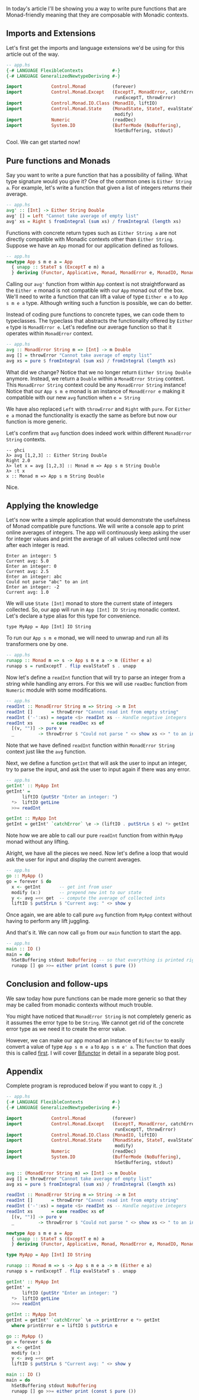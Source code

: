 In today's article I'll be showing you a way to write pure functions that are Monad-friendly meaning that they are composable with Monadic contexts.

## Imports and Extensions
Let's first get the imports and language extensions we'd be using for this article out of the way.

```haskell
-- app.hs
{-# LANGUAGE FlexibleContexts           #-}
{-# LANGUAGE GeneralizedNewtypeDeriving #-}

import           Control.Monad          (forever)
import           Control.Monad.Except   (ExceptT, MonadError, catchError,
                                         runExceptT, throwError)
import           Control.Monad.IO.Class (MonadIO, liftIO)
import           Control.Monad.State    (MonadState, StateT, evalStateT, get,
                                         modify)
import           Numeric                (readDec)
import           System.IO              (BufferMode (NoBuffering),
                                         hSetBuffering, stdout)
```

Cool. We can get started now!

## Pure functions and Monads
Say you want to write a pure function that has a possibility of failing. What type signature would you give it? One of the common ones is `Either String a`. For example, let's write a function that given a list of integers returns their average.

```haskell
-- app.hs
avg' :: [Int] -> Either String Double
avg' [] = Left "Cannot take average of empty list"
avg' xs = Right $ fromIntegral (sum xs) / fromIntegral (length xs)
```

Functions with concrete return types such as `Either String a` are not directly compatible with Monadic contexts other than `Either String`. Suppose we have an `App` monad for our application defined as follows.

```haskell
-- app.hs
newtype App s m e a = App
  { unapp :: StateT s (ExceptT e m) a
  } deriving (Functor, Applicative, Monad, MonadError e, MonadIO, MonadState s)
```

Calling our `avg'` function from within `App` context is not straightforward as the `Either e` monad is not compatible with our `App` monad out of the box. We'll need to write a function that can lift a value of type `Either e a` to `App s m e a` type. Although writing such a function is possible, we can do better.

Instead of coding pure functions to concrete types, we can code them to typeclasses. The typeclass that abstracts the functionality offered by `Either e` type is `MonadError e`. Let's redefine our average function so that it operates within `MonadError` context.

```haskell
-- app.hs
avg :: MonadError String m => [Int] -> m Double
avg [] = throwError "Cannot take average of empty list"
avg xs = pure $ fromIntegral (sum xs) / fromIntegral (length xs)
```

What did we change? Notice that we no longer return `Either String Double` anymore. Instead, we return a `Double` within a `MonadError String` context. This `MonadError String` context could be any `MonadError String` instance! Notice that our `App s m e` monad is an instance of `MonadError e` making it compatible with our new `avg` function when `e = String`

We have also replaced `Left` with `throwError` and `Right` with `pure`. For `Either e a` monad the functionality is exactly the same as before but now our function is more generic.

Let's confirm that `avg` function does indeed work within different `MonadError String` contexts.

```"haskell
-- ghci
λ> avg [1,2,3] :: Either String Double
Right 2.0
λ> let x = avg [1,2,3] :: Monad m => App s m String Double
λ> :t x
x :: Monad m => App s m String Double
```

Nice.

## Applying the knowledge
Let's now write a simple application that would demonstrate the usefulness of Monad compatible pure functions. We will write a console app to print online averages of integers. The app will continuously keep asking the user for integer values and print the average of all values collected until now after each integer is read.

```
Enter an integer: 5
Current avg: 5.0
Enter an integer: 0
Current avg: 2.5
Enter an integer: abc
Could not parse "abc" to an int
Enter an integer: -2
Current avg: 1.0
```

We will use `State [Int]` monad to store the current state of integers collected. So, our app will run in `App [Int] IO String` monadic context. Let's declare a type alias for this type for convenience.

```"haskell
type MyApp = App [Int] IO String
```

To run our `App s m e` monad, we will need to unwrap and run all its transformers one by one.

```haskell
-- app.hs
runapp :: Monad m => s -> App s m e a -> m (Either e a)
runapp s = runExceptT . flip evalStateT s . unapp
```

Now let's define a `readInt` function that will try to parse an integer from a string while handling any errors. For this we will use `readDec` function from `Numeric` module with some modifications.

```haskell
-- app.hs
readInt :: MonadError String m => String -> m Int
readInt []       = throwError "Cannot read int from empty string"
readInt ('-':xs) = negate <$> readInt xs -- Handle negative integers
readInt xs       = case readDec xs of
  [(v, "")] -> pure v
  _         -> throwError $ "Could not parse " <> show xs <> " to an int"
```

Note that we have defined `readInt` function within `MonadError String` context just like the `avg` function.

Next, we define a function `getInt` that will ask the user to input an integer, try to parse the input, and ask the user to input again if there was any error.

```haskell
-- app.hs
getInt' :: MyApp Int
getInt' =
      liftIO (putStr "Enter an integer: ")
  *>  liftIO getLine
  >>= readInt

getInt :: MyApp Int
getInt = getInt' `catchError` \e -> (liftIO . putStrLn $ e) *> getInt
```

Note how we are able to call our pure `readInt` function from within `MyApp` monad without any lifting.

Alright, we have all the pieces we need. Now let's define a loop that would ask the user for input and display the current averages.

```haskell
-- app.hs
go :: MyApp ()
go = forever $ do
  x <- getInt       -- get int from user
  modify (x:)       -- prepend new int to our state
  y <- avg =<< get  -- compute the average of collected ints
  liftIO $ putStrLn $ "Current avg: " <> show y
```

Once again, we are able to call pure `avg` function from `MyApp` context without having to perform any lift juggling.

And that's it. We can now call `go` from our `main` function to start the app.

```haskell
-- app.hs 
main :: IO ()
main = do
  hSetBuffering stdout NoBuffering -- so that everything is printed right away
  runapp [] go >>= either print (const $ pure ())
```

## Conclusion and follow-ups
We saw today how pure functions can be made more generic so that they may be called from monadic contexts without much trouble.

You might have noticed that `MonadError String` is not completely generic as it assumes the error type to be `String`. We cannot get rid of the concrete error type as we need it to create the error value.

However, we can make our app monad an instance of `Bifunctor` to easily convert a value of type `App s m e a` to `App s m e' a`. The function that does this is called <a href="https://hackage.haskell.org/package/base-4.14.0.0/docs/Data-Bifunctor.html#v:first">first</a>. I will cover <a href="https://hackage.haskell.org/package/base-4.14.0.0/docs/Data-Bifunctor.html">Bifunctor</a> in detail in a separate blog post.

## Appendix
Complete program is reproduced below if you want to copy it. ;)

```haskell
-- app.hs
{-# LANGUAGE FlexibleContexts           #-}
{-# LANGUAGE GeneralizedNewtypeDeriving #-}

import           Control.Monad          (forever)
import           Control.Monad.Except   (ExceptT, MonadError, catchError,
                                         runExceptT, throwError)
import           Control.Monad.IO.Class (MonadIO, liftIO)
import           Control.Monad.State    (MonadState, StateT, evalStateT, get,
                                         modify)
import           Numeric                (readDec)
import           System.IO              (BufferMode (NoBuffering),
                                         hSetBuffering, stdout)

avg :: (MonadError String m) => [Int] -> m Double
avg [] = throwError "Cannot take average of empty list"
avg xs = pure $ fromIntegral (sum xs) / fromIntegral (length xs)

readInt :: MonadError String m => String -> m Int
readInt []       = throwError "Cannot read int from empty string"
readInt ('-':xs) = negate <$> readInt xs -- Handle negative integers
readInt xs       = case readDec xs of
  [(v, "")] -> pure v
  _         -> throwError $ "Could not parse " <> show xs <> " to an int"

newtype App s m e a = App
  { unapp :: StateT s (ExceptT e m) a
  } deriving (Functor, Applicative, Monad, MonadError e, MonadIO, MonadState s)

type MyApp = App [Int] IO String

runapp :: Monad m => s -> App s m e a -> m (Either e a)
runapp s = runExceptT . flip evalStateT s . unapp

getInt' :: MyApp Int
getInt' =
      liftIO (putStr "Enter an integer: ")
  *>  liftIO getLine
  >>= readInt

getInt :: MyApp Int
getInt = getInt' `catchError` \e -> printError e *> getInt
  where printError e = liftIO $ putStrLn e

go :: MyApp ()
go = forever $ do
  x <- getInt
  modify (x:)
  y <- avg =<< get
  liftIO $ putStrLn $ "Current avg: " <> show y

main :: IO ()
main = do
  hSetBuffering stdout NoBuffering
  runapp [] go >>= either print (const $ pure ())
```
